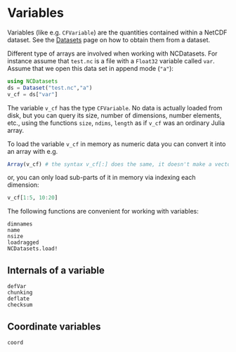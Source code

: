 # Variables
Variables (like e.g. `CFVariable`) are the quantities contained within a NetCDF dataset. See the [Datasets](@ref) page on how to obtain them from a dataset.

Different type of arrays are involved when working with NCDatasets. For instance assume that `test.nc` is a file with a `Float32` variable called `var`. Assume that we open this data set in append mode (`"a"`):

```julia
using NCDatasets
ds = Dataset("test.nc","a")
v_cf = ds["var"]
```

The variable `v_cf` has the type `CFVariable`. No data is actually loaded from disk, but you can query its size, number of dimensions, number elements, etc., using the functions `size`, `ndims`, `length` as if `v_cf` was an ordinary Julia array.

To load the variable `v_cf` in memory as numeric data you can convert it into an array with e.g.
```julia
Array(v_cf) # the syntax v_cf[:] does the same, it doesn't make a vector
```
or, you can only load sub-parts of it in memory via indexing each dimension:
```julia
v_cf[1:5, 10:20]
```


The following functions are convenient for working with variables:

```@docs
dimnames
name
nsize
loadragged
NCDatasets.load!
```

## Internals of a variable
```@docs
defVar
chunking
deflate
checksum
```

## Coordinate variables

```@docs
coord
```
